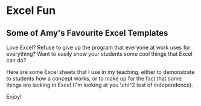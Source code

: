 # Excel Fun
## Some of Amy's Favourite Excel Templates

Love Excel?  Refuse to give up the program that everyone at work uses for everything?  Want to easily show your students some cool things that Excel can do?

Here are some Excel sheets that I use in my teaching, either to demonstrate to students how a concept works, or to make up for the fact that some things are lacking in Excel (I'm looking at you \chi^2 test of independence).

Enjoy!
